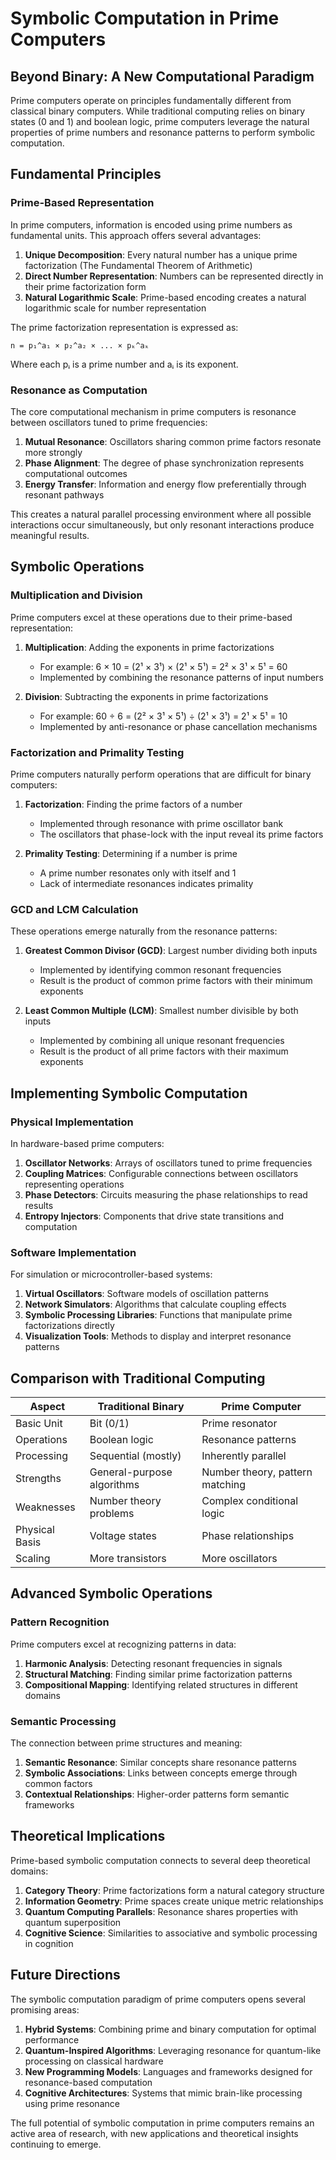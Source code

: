 # Symbolic Computation in Prime Computers

## Beyond Binary: A New Computational Paradigm

Prime computers operate on principles fundamentally different from classical binary computers. While traditional computing relies on binary states (0 and 1) and boolean logic, prime computers leverage the natural properties of prime numbers and resonance patterns to perform symbolic computation.

## Fundamental Principles

### Prime-Based Representation

In prime computers, information is encoded using prime numbers as fundamental units. This approach offers several advantages:

1. **Unique Decomposition**: Every natural number has a unique prime factorization (The Fundamental Theorem of Arithmetic)
2. **Direct Number Representation**: Numbers can be represented directly in their prime factorization form
3. **Natural Logarithmic Scale**: Prime-based encoding creates a natural logarithmic scale for number representation

The prime factorization representation is expressed as:

```
n = p₁^a₁ × p₂^a₂ × ... × pₖ^aₖ
```

Where each pᵢ is a prime number and aᵢ is its exponent.

### Resonance as Computation

The core computational mechanism in prime computers is resonance between oscillators tuned to prime frequencies:

1. **Mutual Resonance**: Oscillators sharing common prime factors resonate more strongly
2. **Phase Alignment**: The degree of phase synchronization represents computational outcomes
3. **Energy Transfer**: Information and energy flow preferentially through resonant pathways

This creates a natural parallel processing environment where all possible interactions occur simultaneously, but only resonant interactions produce meaningful results.

## Symbolic Operations

### Multiplication and Division

Prime computers excel at these operations due to their prime-based representation:

1. **Multiplication**: Adding the exponents in prime factorizations
   - For example: 6 × 10 = (2¹ × 3¹) × (2¹ × 5¹) = 2² × 3¹ × 5¹ = 60
   - Implemented by combining the resonance patterns of input numbers

2. **Division**: Subtracting the exponents in prime factorizations
   - For example: 60 ÷ 6 = (2² × 3¹ × 5¹) ÷ (2¹ × 3¹) = 2¹ × 5¹ = 10
   - Implemented by anti-resonance or phase cancellation mechanisms

### Factorization and Primality Testing

Prime computers naturally perform operations that are difficult for binary computers:

1. **Factorization**: Finding the prime factors of a number
   - Implemented through resonance with prime oscillator bank
   - The oscillators that phase-lock with the input reveal its prime factors

2. **Primality Testing**: Determining if a number is prime
   - A prime number resonates only with itself and 1
   - Lack of intermediate resonances indicates primality

### GCD and LCM Calculation

These operations emerge naturally from the resonance patterns:

1. **Greatest Common Divisor (GCD)**: Largest number dividing both inputs
   - Implemented by identifying common resonant frequencies
   - Result is the product of common prime factors with their minimum exponents

2. **Least Common Multiple (LCM)**: Smallest number divisible by both inputs
   - Implemented by combining all unique resonant frequencies
   - Result is the product of all prime factors with their maximum exponents

## Implementing Symbolic Computation

### Physical Implementation

In hardware-based prime computers:

1. **Oscillator Networks**: Arrays of oscillators tuned to prime frequencies
2. **Coupling Matrices**: Configurable connections between oscillators representing operations
3. **Phase Detectors**: Circuits measuring the phase relationships to read results
4. **Entropy Injectors**: Components that drive state transitions and computation

### Software Implementation

For simulation or microcontroller-based systems:

1. **Virtual Oscillators**: Software models of oscillation patterns
2. **Network Simulators**: Algorithms that calculate coupling effects
3. **Symbolic Processing Libraries**: Functions that manipulate prime factorizations directly
4. **Visualization Tools**: Methods to display and interpret resonance patterns

## Comparison with Traditional Computing

| Aspect | Traditional Binary | Prime Computer |
|--------|-------------------|---------------|
| Basic Unit | Bit (0/1) | Prime resonator |
| Operations | Boolean logic | Resonance patterns |
| Processing | Sequential (mostly) | Inherently parallel |
| Strengths | General-purpose algorithms | Number theory, pattern matching |
| Weaknesses | Number theory problems | Complex conditional logic |
| Physical Basis | Voltage states | Phase relationships |
| Scaling | More transistors | More oscillators |

## Advanced Symbolic Operations

### Pattern Recognition

Prime computers excel at recognizing patterns in data:

1. **Harmonic Analysis**: Detecting resonant frequencies in signals
2. **Structural Matching**: Finding similar prime factorization patterns
3. **Compositional Mapping**: Identifying related structures in different domains

### Semantic Processing

The connection between prime structures and meaning:

1. **Semantic Resonance**: Similar concepts share resonance patterns
2. **Symbolic Associations**: Links between concepts emerge through common factors
3. **Contextual Relationships**: Higher-order patterns form semantic frameworks

## Theoretical Implications

Prime-based symbolic computation connects to several deep theoretical domains:

1. **Category Theory**: Prime factorizations form a natural category structure
2. **Information Geometry**: Prime spaces create unique metric relationships
3. **Quantum Computing Parallels**: Resonance shares properties with quantum superposition
4. **Cognitive Science**: Similarities to associative and symbolic processing in cognition

## Future Directions

The symbolic computation paradigm of prime computers opens several promising areas:

1. **Hybrid Systems**: Combining prime and binary computation for optimal performance
2. **Quantum-Inspired Algorithms**: Leveraging resonance for quantum-like processing on classical hardware
3. **New Programming Models**: Languages and frameworks designed for resonance-based computation
4. **Cognitive Architectures**: Systems that mimic brain-like processing using prime resonance

The full potential of symbolic computation in prime computers remains an active area of research, with new applications and theoretical insights continuing to emerge.